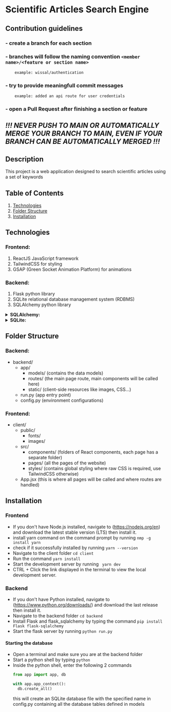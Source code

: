 # Scientific Articles Search Engine

## Contribution guidelines

  ### - create a branch for each section
  ### - branches will follow the naming convention ```<member name>/<feature or section name> ```
        example: wissal/authentication
  ### - try to provide meaningfull commit messages 
        example: added an api route for user credentials
  ### - open a Pull Request after finishing a section or feature

  ## *!!! NEVER PUSH TO MAIN OR AUTOMATICALLY MERGE YOUR BRANCH TO MAIN, EVEN IF YOUR BRANCH CAN BE AUTOMATICALLY MERGED !!!*

## Description

This project is a web application designed to search scientific articles using a set of keywords
## Table of Contents

1. [Technologies](#technologies)
2. [Folder Structure](#folder-structure)
3. [Installation](#installation)

## Technologies
### Frontend:
  1. ReactJS JavaScript framework
  2. TailwindCSS for styling
  3. GSAP (Green Socket Animation Platform) for animations

### Backend:
  1. Flask python library
  2. SQLite relational database management system (RDBMS)
  3. SQLAlchemy python library

   <details>
  <summary><strong>SQLAlchemy:</strong></summary>

  SQLAlchemy is an SQL toolkit and Object-Relational Mapping (ORM) library for Python. It provides a set of high-level APIs for interacting with relational databases. With SQLAlchemy, you can use Python classes to represent database tables and perform database operations in an object-oriented manner.

  [Learn more about SQLAlchemy](https://www.sqlalchemy.org/)
</details>

<details>
  <summary><strong>SQLite:</strong></summary>

  SQLite is a self-contained, serverless, and zero-configuration relational database management system (RDBMS). It's an excellent choice for embedded systems and applications that don't require a separate database server. SQLite is the default database engine used by SQLAlchemy in this project.

  [Learn more about SQLite](https://www.sqlite.org/)
</details>

## Folder Structure
### Backend:
- backend/
  - app/
    - models/        (contains the data models)
    - routes/        (the main page route, main components will be called here)
    - static/        (client-side resources like images, CSS...)
  - run.py            (app entry point)
  - config.py         (environment configurations)

### Frontend:
- client/
  - public/
    - fonts/         
    - images/        
  - src/
    - components/    (folders of React components, each page has a separate folder)
    - pages/         (all the pages of the website)
    - styles/        (contains global styling where raw CSS is required, use TailwindCSS otherwise)
  - App.jsx            (this is where all pages will be called and where routes are handled)


## Installation
### Frontend
  - If you don't have Node.js installed, navigate to (https://nodejs.org/en) and download the latest stable version (LTS) then install it.
  - install yarn command on the command prompt by running
    ```nmp -g install yarn ```
  - check if it successfully installed by running
    ``` yarn --version ```
  - Navigate to the client folder
    ``` cd client ```
  - Run the command
    ``` yarn install ```
  - Start the development server by running
    ``` yarn dev```
  - CTRL + Click the link displayed in the terminal to view the local development server.

### Backend
  - If you don't have Python installed, navigate to (https://www.python.org/downloads/) and download the last release then install it.
  - Navigate to the backend folder
     ``` cd backend ```
  - Install Flask and flask_sqlalchemy by typing the command
     ``` pip install Flask flask-sqlalchemy ```
  - Start the flask server by running
     ``` python run.py ```
    
#### Starting the database
  - Open a terminal and make sure you are at the backend folder
  - Start a python shell by typing
    ```python```
  - Inside the python shell, enter the  following 2 commands
    ```python
    from app import app, db
    ```
    ```python
    with app.app_context(): 
      db.create_all()
    ```
    this will create an SQLite database file with the specified name in config.py containing all the database tables defined in models 
    
    






    




  

    
